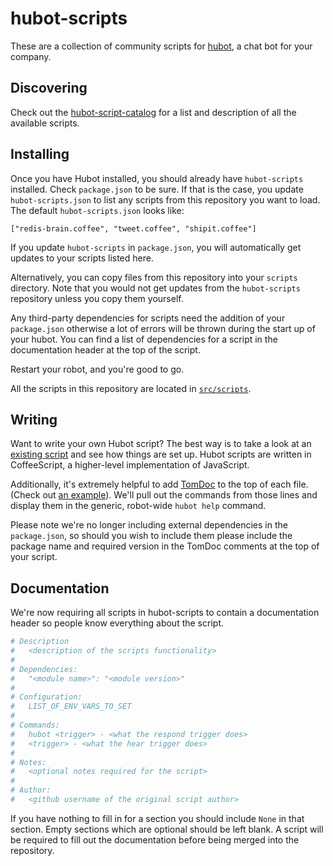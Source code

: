 # hubot-scripts

These are a collection of community scripts for [hubot][hubot], a chat bot for
your company.


## Discovering

Check out the [hubot-script-catalog][script-catalog] for a list and description
of all the available scripts.

## Installing

Once you have Hubot installed, you should already have `hubot-scripts`
installed. Check `package.json` to be sure. If that is the case, you update
`hubot-scripts.json` to list any scripts from this repository you want to load.
The default `hubot-scripts.json` looks like:

    ["redis-brain.coffee", "tweet.coffee", "shipit.coffee"]
    
If you update `hubot-scripts` in `package.json`, you will automatically get
updates to your scripts listed here.
    
Alternatively, you can copy files from this repository into your `scripts`
directory. Note that you would not get updates from the `hubot-scripts`
repository unless you copy them yourself.

Any third-party dependencies for scripts need the addition of your
`package.json` otherwise a lot of errors will be thrown during the start up of
your hubot. You can find a list of dependencies for a script in the
documentation header at the top of the script.

Restart your robot, and you're good to go.

All the scripts in this repository are located in [`src/scripts`][src-scripts].

## Writing

Want to write your own Hubot script? The best way is to take a look at an
[existing script][example-script] and see how things are set up. Hubot scripts
are written in CoffeeScript, a higher-level implementation of JavaScript.

Additionally, it's extremely helpful to add [TomDoc][tomdoc] to the top of each
file. (Check out [an example][example-script-doc]). We'll pull out the commands
from those lines and display them in the generic, robot-wide `hubot help`
command.

Please note we're no longer including external dependencies in the
`package.json`, so should you wish to include them please include the package
name and required version in the TomDoc comments at the top of your script.

## Documentation

We're now requiring all scripts in hubot-scripts to contain a documentation
header so people know everything about the script.

```coffeescript
# Description
#   <description of the scripts functionality>
#
# Dependencies:
#   "<module name>": "<module version>"
#
# Configuration:
#   LIST_OF_ENV_VARS_TO_SET
#
# Commands:
#   hubot <trigger> - <what the respond trigger does>
#   <trigger> - <what the hear trigger does>
#
# Notes:
#   <optional notes required for the script>
#
# Author:
#   <github username of the original script author>
```

If you have nothing to fill in for a section you should include `None` in that
section. Empty sections which are optional should be left blank. A script will
be required to fill out the documentation before being merged into the
repository.

[hubot]: https://github.com/github/hubot
[script-catalog]: http://hubot-script-catalog.herokuapp.com
[src-scripts]: https://github.com/github/hubot-scripts/tree/master/src/scripts
[tomdoc]: http://tomdoc.org
[example-script]: https://github.com/github/hubot-scripts/blob/master/src/scripts/tweet.coffee 
[hubot-script-tests]: https://github.com/github/hubot-scripts/blob/master/test/tests.coffee
[example-script-doc]: https://github.com/github/hubot-scripts/blob/master/src/scripts/speak.coffee#L1-5
